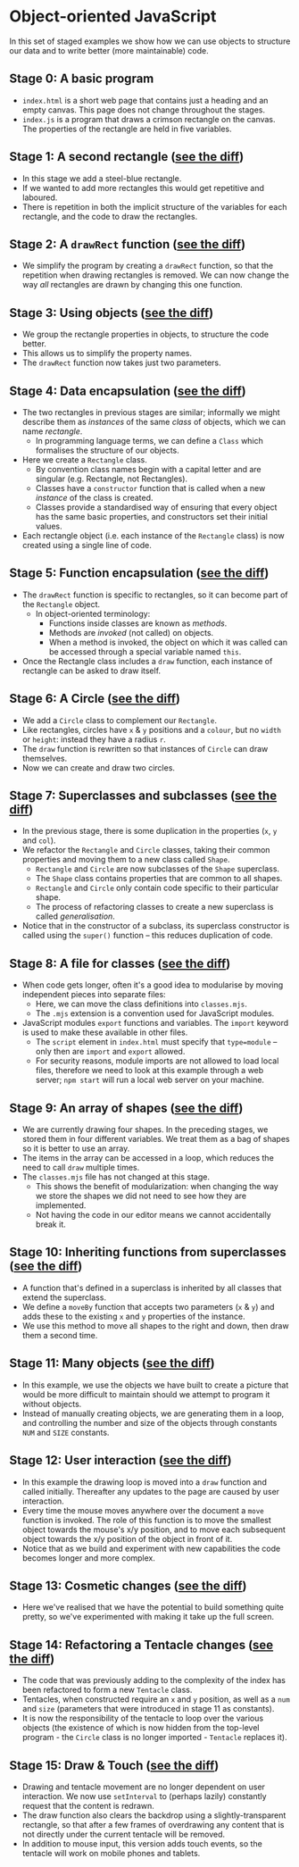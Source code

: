 # Object-oriented JavaScript

In this set of staged examples we show how we can use objects to structure our data and to write better (more maintainable) code.

## Stage 0: A basic program

* `index.html` is a short web page that contains just a heading and an empty canvas.  This page does not change throughout the stages.
* `index.js` is a program that draws a crimson rectangle on the canvas.  The properties of the rectangle are held in five variables.

## Stage 1: A second rectangle ([see the diff](https://github.com/portsoc/ws_objects1/commit/stage-1))
* In this stage we add a steel-blue rectangle.
* If we wanted to add more rectangles this would get repetitive and laboured.
* There is repetition in both the implicit structure of the variables for each rectangle, and the code to draw the rectangles.

## Stage 2: A `drawRect` function ([see the diff](https://github.com/portsoc/ws_objects1/commit/stage-2))

* We simplify the program by creating a `drawRect` function, so that the repetition when drawing rectangles is removed.  We can now change the way _all_ rectangles are drawn by changing this one function.

## Stage 3: Using objects ([see the diff](https://github.com/portsoc/ws_objects1/commit/stage-3))

* We group the rectangle properties in objects, to structure the code better.
* This allows us to simplify the property names.
* The `drawRect` function now takes just two parameters.

## Stage 4: Data encapsulation ([see the diff](https://github.com/portsoc/ws_objects1/commit/stage-4))

* The two rectangles in previous stages are similar; informally we might describe them as _instances_ of the same _class_ of objects, which we can name _rectangle_.
  * In programming language terms, we can define a `Class` which formalises the structure of our objects.
* Here we create a `Rectangle` class.
  * By convention class names begin with a capital letter and are singular (e.g. Rectangle, not Rectangles).
  * Classes have a `constructor` function that is called when a new _instance_ of the class is created.
  * Classes provide a standardised way of ensuring that every object has the same basic properties, and constructors set their initial values.
* Each rectangle object (i.e. each instance of the `Rectangle` class) is now created using a single line of code.

## Stage 5: Function encapsulation ([see the diff](https://github.com/portsoc/ws_objects1/commit/stage-5))

* The `drawRect` function is specific to rectangles, so it can become part of the `Rectangle` object.
  * In object-oriented terminology:
    * Functions inside classes are known as _methods_.
    * Methods are _invoked_ (not called) on objects.
    * When a method is invoked, the object on which it was called can be accessed through a special variable named `this`.
* Once the Rectangle class includes a `draw` function, each instance of rectangle can be asked to draw itself.

## Stage 6: A Circle ([see the diff](https://github.com/portsoc/ws_objects1/commit/stage-6))

* We add a `Circle` class to complement our `Rectangle`.
* Like rectangles, circles have `x` & `y` positions and a `colour`, but no `width` or `height`: instead they have a radius `r`.
* The `draw` function is rewritten so that instances of `Circle` can draw themselves.
* Now we can create and draw two circles.

## Stage 7: Superclasses and subclasses ([see the diff](https://github.com/portsoc/ws_objects1/commit/stage-7))

* In the previous stage, there is some duplication in the properties (`x`, `y` and `col`).
* We refactor the `Rectangle` and `Circle` classes, taking their common properties and moving them to a new class called `Shape`.
  * `Rectangle` and `Circle` are now subclasses of the `Shape` superclass.
  * The `Shape` class contains properties that are common to all shapes.
  * `Rectangle` and `Circle` only contain code specific to their particular shape.
  * The process of refactoring classes to create a new superclass is called _generalisation_.
* Notice that in the constructor of a subclass, its superclass constructor is called using the `super()` function – this reduces duplication of code.

## Stage 8: A file for classes ([see the diff](https://github.com/portsoc/ws_objects1/commit/stage-8))

* When code gets longer, often it's a good idea to modularise by moving independent pieces into separate files:
  * Here, we can move the class definitions into `classes.mjs`.
  * The `.mjs` extension is a convention used for JavaScript modules.
* JavaScript modules `export` functions and variables.  The `import` keyword is used to make these available in other files.
  * The `script` element in `index.html` must specify that `type=module` – only then are `import` and `export` allowed.
  * For security reasons, module imports are not allowed to load local files, therefore we need to look at this example through a web server; `npm start` will run a local web server on your machine.

## Stage 9: An array of shapes ([see the diff](https://github.com/portsoc/ws_objects1/commit/stage-9))

* We are currently drawing four shapes. In the preceding stages, we stored them in four different variables. We treat them as a bag of shapes so it is better to use an array.
* The items in the array can be accessed in a loop, which reduces the need to call `draw` multiple times.
* The `classes.mjs` file has not changed at this stage.
  * This shows the benefit of modularization: when changing the way we store the shapes we did not need to see how they are implemented.
  * Not having the code in our editor means we cannot accidentally break it.

## Stage 10: Inheriting functions from superclasses ([see the diff](https://github.com/portsoc/ws_objects1/commit/stage-10))

* A function that's defined in a superclass is inherited by all classes that extend the superclass.
* We define a `moveBy` function that accepts two parameters (`x` & `y`) and adds these to the existing `x` and `y` properties of the instance.
* We use this method to move all shapes to the right and down, then draw them a second time.

## Stage 11: Many objects ([see the diff](https://github.com/portsoc/ws_objects1/commit/stage-11))

* In this example, we use the objects we have built to create a picture that would be more difficult to maintain should we attempt to program it without objects.
* Instead of manually creating objects, we are generating them in a loop, and controlling the number and size of the objects through constants `NUM` and `SIZE` constants.

## Stage 12: User interaction ([see the diff](https://github.com/portsoc/ws_objects1/commit/stage-12))

* In this example the drawing loop is moved into a `draw` function and called initially.  Thereafter any updates to the page are caused by user interaction.
* Every time the mouse moves anywhere over the document a `move` function is invoked.  The role of this function is to move the smallest object towards the mouse's x/y position, and to move each subsequent object towards the x/y position of the object in front of it.
* Notice that as we build and experiment with new capabilities the code becomes longer and more complex.

## Stage 13: Cosmetic changes ([see the diff](https://github.com/portsoc/ws_objects1/commit/stage-13))

* Here we've realised that we have the potential to build something quite pretty, so we've experimented with making it take up the full screen.

## Stage 14: Refactoring a Tentacle changes ([see the diff](https://github.com/portsoc/ws_objects1/commit/stage-14))

* The code that was previously adding to the complexity of the index has been refactored to form a new `Tentacle` class.
* Tentacles, when constructed require an `x` and `y` position, as well as a `num` and `size` (parameters that were introduced in stage 11 as constants).
* It is now the responsibility of the tentacle to loop over the various objects (the existence of which is now hidden from the top-level program - the `Circle` class is no longer imported - `Tentacle` replaces it).

## Stage 15: Draw & Touch ([see the diff](https://github.com/portsoc/ws_objects1/commit/stage-14))

* Drawing and tentacle movement are no longer dependent on user interaction.  We now use `setInterval` to (perhaps lazily) constantly request that the content is redrawn.
* The draw function also clears the backdrop using a slightly-transparent rectangle, so that after a few frames of overdrawing any content that is not directly under the current tentacle will be removed.
* In addition to mouse input, this version adds touch events, so the tentacle will work on mobile phones and tablets.